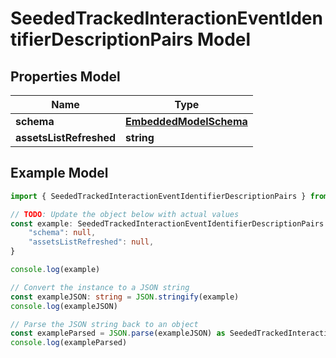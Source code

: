 
# SeededTrackedInteractionEventIdentifierDescriptionPairs Model


## Properties Model

Name | Type
------------ | -------------
**schema** | [**EmbeddedModelSchema**](EmbeddedModelSchema)
**assetsListRefreshed** | **string**

## Example Model

```typescript
import { SeededTrackedInteractionEventIdentifierDescriptionPairs } from '@pieces.app/pieces-os-client'

// TODO: Update the object below with actual values
const example: SeededTrackedInteractionEventIdentifierDescriptionPairs = {
    "schema": null,
    "assetsListRefreshed": null,
}

console.log(example)

// Convert the instance to a JSON string
const exampleJSON: string = JSON.stringify(example)
console.log(exampleJSON)

// Parse the JSON string back to an object
const exampleParsed = JSON.parse(exampleJSON) as SeededTrackedInteractionEventIdentifierDescriptionPairs
console.log(exampleParsed)
```


